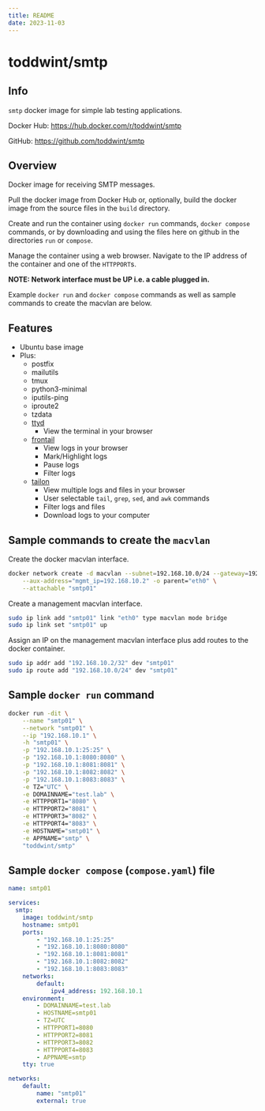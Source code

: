 ```yaml
---
title: README
date: 2023-11-03
---
```


# toddwint/smtp


## Info

`smtp` docker image for simple lab testing applications.

Docker Hub: <https://hub.docker.com/r/toddwint/smtp>

GitHub: <https://github.com/toddwint/smtp>


## Overview

Docker image for receiving SMTP messages.

Pull the docker image from Docker Hub or, optionally, build the docker image from the source files in the `build` directory.

Create and run the container using `docker run` commands, `docker compose` commands, or by downloading and using the files here on github in the directories `run` or `compose`.

Manage the container using a web browser. Navigate to the IP address of the container and one of the `HTTPPORT`s.

**NOTE: Network interface must be UP i.e. a cable plugged in.**

Example `docker run` and `docker compose` commands as well as sample commands to create the macvlan are below.


## Features

- Ubuntu base image
- Plus:
  - postfix
  - mailutils
  - tmux
  - python3-minimal
  - iputils-ping
  - iproute2
  - tzdata
  - [ttyd](https://github.com/tsl0922/ttyd)
    - View the terminal in your browser
  - [frontail](https://github.com/mthenw/frontail)
    - View logs in your browser
    - Mark/Highlight logs
    - Pause logs
    - Filter logs
  - [tailon](https://github.com/gvalkov/tailon)
    - View multiple logs and files in your browser
    - User selectable `tail`, `grep`, `sed`, and `awk` commands
    - Filter logs and files
    - Download logs to your computer


## Sample commands to create the `macvlan`

Create the docker macvlan interface.

```bash
docker network create -d macvlan --subnet=192.168.10.0/24 --gateway=192.168.10.254 \
    --aux-address="mgmt_ip=192.168.10.2" -o parent="eth0" \
    --attachable "smtp01"
```

Create a management macvlan interface.

```bash
sudo ip link add "smtp01" link "eth0" type macvlan mode bridge
sudo ip link set "smtp01" up
```

Assign an IP on the management macvlan interface plus add routes to the docker container.

```bash
sudo ip addr add "192.168.10.2/32" dev "smtp01"
sudo ip route add "192.168.10.0/24" dev "smtp01"
```


## Sample `docker run` command

```bash
docker run -dit \
    --name "smtp01" \
    --network "smtp01" \
    --ip "192.168.10.1" \
    -h "smtp01" \
    -p "192.168.10.1:25:25" \
    -p "192.168.10.1:8080:8080" \
    -p "192.168.10.1:8081:8081" \
    -p "192.168.10.1:8082:8082" \
    -p "192.168.10.1:8083:8083" \
    -e TZ="UTC" \
    -e DOMAINNAME="test.lab" \
    -e HTTPPORT1="8080" \
    -e HTTPPORT2="8081" \
    -e HTTPPORT3="8082" \
    -e HTTPPORT4="8083" \
    -e HOSTNAME="smtp01" \
    -e APPNAME="smtp" \
    "toddwint/smtp"
```


## Sample `docker compose` (`compose.yaml`) file

```yaml
name: smtp01

services:
  smtp:
    image: toddwint/smtp
    hostname: smtp01
    ports:
        - "192.168.10.1:25:25"
        - "192.168.10.1:8080:8080"
        - "192.168.10.1:8081:8081"
        - "192.168.10.1:8082:8082"
        - "192.168.10.1:8083:8083"
    networks:
        default:
            ipv4_address: 192.168.10.1
    environment:
        - DOMAINNAME=test.lab
        - HOSTNAME=smtp01
        - TZ=UTC
        - HTTPPORT1=8080
        - HTTPPORT2=8081
        - HTTPPORT3=8082
        - HTTPPORT4=8083
        - APPNAME=smtp
    tty: true

networks:
    default:
        name: "smtp01"
        external: true
```
